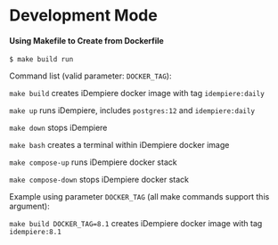 # Development Mode


#### Using Makefile to Create from Dockerfile

```
$ make build run
```

Command list (valid parameter: `DOCKER_TAG`):

`make build` creates iDempiere docker image with tag `idempiere:daily`

`make up` runs iDempiere, includes `postgres:12` and `idempiere:daily`

`make down` stops iDempiere

`make bash` creates a terminal within iDempiere docker image

`make compose-up` runs iDempiere docker stack

`make compose-down` stops iDempiere docker stack

Example using parameter `DOCKER_TAG` (all make commands support this argument):

`make build DOCKER_TAG=8.1` creates iDempiere docker image with tag `idempiere:8.1`
